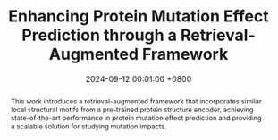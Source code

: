 ---
title:          "Enhancing Protein Mutation Effect Prediction through a Retrieval-Augmented Framework"
date:           2024-09-12 00:01:00 +0800
selected:       true
pub:            "NeurIPS 2024"
# pub_pre:        "Submitted to "
# pub_post:       'Under review.'
# pub_last:       ' <span class="badge badge-pill badge-publication badge-success">Spotlight</span>'
pub_date:       "2024"

abstract: >-
  This work introduces a retrieval-augmented framework that incorporates similar local structural motifs from a pre-trained protein structure encoder, achieving state-of-the-art performance in protein mutation effect prediction and providing a scalable solution for studying mutation impacts.

cover:          /assets/images/covers/covers3.png
authors:
authors:
  - Ruihan Guo*
  - Rui Wang*
  - Ruidong Wu*
  - Zhizhou Ren
  - Jiahan Li
  - Shitong Luo
  - Zuofan Wu
  - Qiang Liu
  - Jian Peng
  - Jianzhu Ma

links:
  Paper: https://openreview.net/pdf?id=LgeHswiWef
---